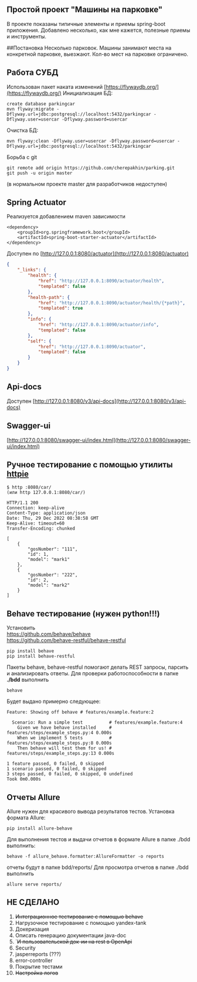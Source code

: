 ## Простой проект "Машины на парковке"
В проекте показаны типичные элементы и приемы spring-boot приложения. Добавлено несколько, как мне кажется, полезные приемы и инструменты.

##Постановка
Несколько парковок. Машины занимают места на конкретной парковке, выезжают. Кол-во мест на парковке ограничено.

## Работа СУБД
Использован пакет наката изменений [https://flywaydb.org/](https://flywaydb.org/) 
Инициализация БД:
````shell
create database parkingcar 
mvn flyway:migrate -Dflyway.url=jdbc:postgresql://localhost:5432/parkingcar -Dflyway.user=usercar -Dflyway.password=usercar
````
Очистка БД:
````shell
mvn flyway:clean -Dflyway.user=usercar -Dflyway.password=usercar -Dflyway.url=jdbc:postgresql://localhost:5432/parkingcar
````

Борьба с git
````shell
git remote add origin https://github.com/cherepakhin/parking.git
git push -u origin master
````
(в нормальном проекте master для разработчиков недоступен)
## Spring Actuator
Реализуется добавлением maven зависимости
````
<dependency>
    <groupId>org.springframework.boot</groupId>
    <artifactId>spring-boot-starter-actuator</artifactId>
</dependency>

````
Доступен по [http://127.0.0.1:8080/actuator](http://127.0.0.1:8080/actuator)
````json
{
    "_links": {
        "health": {
            "href": "http://127.0.0.1:8090/actuator/health",
            "templated": false
        },
        "health-path": {
            "href": "http://127.0.0.1:8090/actuator/health/{*path}",
            "templated": true
        },
        "info": {
            "href": "http://127.0.0.1:8090/actuator/info",
            "templated": false
        },
        "self": {
            "href": "http://127.0.0.1:8090/actuator",
            "templated": false
        }
    }
}
````
## Api-docs
Доступен [http://127.0.0.1:8080/v3/api-docs](http://127.0.0.1:8080/v3/api-docs)
## Swagger-ui
[http://127.0.0.1:8080/swagger-ui/index.html](http://127.0.0.1:8080/swagger-ui/index.html)
## Ручное тестирование с помощью утилиты [httpie](https://httpie.io/)
````shell
$ http :8080/car/
(или http 127.0.0.1:8080/car/)

HTTP/1.1 200 
Connection: keep-alive
Content-Type: application/json
Date: Thu, 29 Dec 2022 08:38:58 GMT
Keep-Alive: timeout=60
Transfer-Encoding: chunked

[
    {
        "gosNumber": "111",
        "id": 1,
        "model": "mark1"
    },
    {
        "gosNumber": "222",
        "id": 2,
        "model": "mark2"
    }
]
````

## Behave тестирование (нужен python!!!)
Установить<br/>
https://github.com/behave/behave <br/>
https://github.com/behave-restful/behave-restful <br/>
```shell
pip install behave
pip install behave-restful
```
Пакеты behave, behave-restful помогают делать REST запросы, парсить и анализировать ответы. 
Для проверки работоспособности в папке <b>./bdd</b> выполнить
````shell
behave
````
Будет выдано примерно следующее:
````shell
Feature: Showing off behave # features/example.feature:2

  Scenario: Run a simple test          # features/example.feature:4
    Given we have behave installed     # features/steps/example_steps.py:4 0.000s
    When we implement 5 tests          # features/steps/example_steps.py:8 0.000s
    Then behave will test them for us! # features/steps/example_steps.py:13 0.000s

1 feature passed, 0 failed, 0 skipped
1 scenario passed, 0 failed, 0 skipped
3 steps passed, 0 failed, 0 skipped, 0 undefined
Took 0m0.000s
````

## Отчеты Allure
Allure нужен для красивого вывода результатов тестов. Установка формата Allure: 
```shell
pip install allure-behave
```
Для выполнения тестов и выдачи отчетов в формате Allure в папке ./bdd выполнить:
````shell
behave -f allure_behave.formatter:AllureFormatter -o reports
````
отчеты будут в папке bdd/reports/ 
Для просмотра отчетов в папке ./bdd выполнить
````shell
allure serve reports/
````
## НЕ СДЕЛАНО
1.  ~~Интеграционное тестирование с помощью behave~~
2.  Нагрузочное тестирование с помощью yandex-tank
3.  Докеризация
4.  Описать генерацию документации java-doc
5. `~~И пользовательской док-ии на rest в OpenApi~~
6.  Security
7.  jasperreports (???)
8.  error-controller
9.  Покрытие тестами
10. ~~Настройка логов~~

